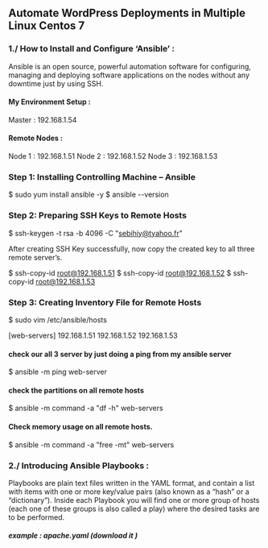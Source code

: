 ## Automate WordPress Deployments in Multiple Linux Centos 7

### 1./ How to Install and Configure ‘Ansible’ :
Ansible is an open source, powerful automation software for configuring, managing and deploying software applications on the nodes without any downtime just by using SSH.

#### My Environment Setup :
Master : 192.168.1.54

#### Remote Nodes :
Node 1 : 192.168.1.51
Node 2 : 192.168.1.52
Node 3 : 192.168.1.53

### Step 1: Installing Controlling Machine – Ansible
$ sudo yum install ansible -y
$ ansible --version

### Step 2: Preparing SSH Keys to Remote Hosts
$ ssh-keygen -t rsa -b 4096 -C "sebihiy@tyahoo.fr"

After creating SSH Key successfully, now copy the created key to all three remote server’s.

$ ssh-copy-id root@192.168.1.51
$ ssh-copy-id root@192.168.1.52
$ ssh-copy-id root@192.168.1.53

### Step 3: Creating Inventory File for Remote Hosts
$ sudo vim /etc/ansible/hosts

[web-servers]
192.168.1.51
192.168.1.52
192.168.1.53

#### check our all 3 server by just doing a ping from my ansible server
$ ansible -m ping web-server

#### check the partitions on all remote hosts
$ ansible -m command -a "df -h" web-servers

#### Check memory usage on all remote hosts.
$ ansible -m command -a "free -mt" web-servers

### 2./  Introducing Ansible Playbooks :

Playbooks are plain text files written in the YAML format, and contain a list with items with one or more key/value pairs (also known as a “hash” or a “dictionary”). Inside each Playbook you will find one or more group of hosts (each one of these groups is also called a play) where the desired tasks are to be performed. 
##### example : apache.yaml (download it  )


